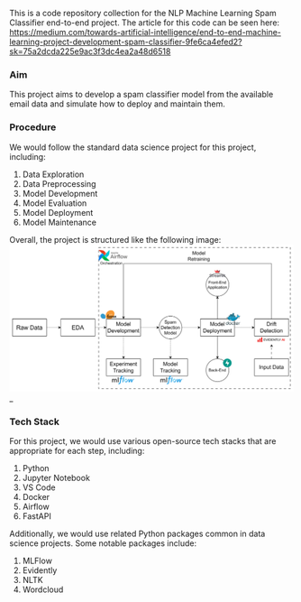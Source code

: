 This is a code repository collection for the NLP Machine Learning Spam Classifier end-to-end project. The article for this code can be seen here: https://medium.com/towards-artificial-intelligence/end-to-end-machine-learning-project-development-spam-classifier-9fe6ca4efed2?sk=75a2dcda225e9ac3f3dc4ea2a48d6518

### Aim
This project aims to develop a spam classifier model from the available email data and simulate how to deploy and maintain them.

### Procedure
We would follow the standard data science project for this project, including:

1. Data Exploration
2. Data Preprocessing
3. Model Development
4. Model Evaluation
5. Model Deployment
6. Model Maintenance

Overall, the project is structured like the following image:
![image](https://github.com/CornelliusYW/End_to_End_Spam_Classifier/blob/master/end-to-end-spam-classification-flowchart.png)_

### Tech Stack
For this project, we would use various open-source tech stacks that are appropriate for each step, including:

1. Python
2. Jupyter Notebook
3. VS Code
4. Docker
5. Airflow
6. FastAPI

Additionally, we would use related Python packages common in data science projects. Some notable packages include:

1. MLFlow
2. Evidently
3. NLTK
4. Wordcloud




